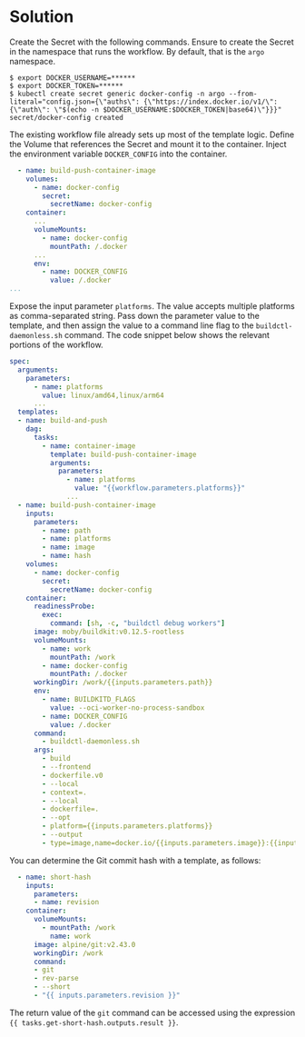 # Solution

Create the Secret with the following commands. Ensure to create the Secret in the namespace that runs the workflow. By default, that is the `argo` namespace.

```
$ export DOCKER_USERNAME=******
$ export DOCKER_TOKEN=******
$ kubectl create secret generic docker-config -n argo --from-literal="config.json={\"auths\": {\"https://index.docker.io/v1/\": {\"auth\": \"$(echo -n $DOCKER_USERNAME:$DOCKER_TOKEN|base64)\"}}}"
secret/docker-config created
```

The existing workflow file already sets up most of the template logic. Define the Volume that references the Secret and mount it to the container. Inject the environment variable `DOCKER_CONFIG` into the container.

```yaml
  - name: build-push-container-image
    volumes:
      - name: docker-config
        secret:
          secretName: docker-config
    container:
      ...
      volumeMounts:
        - name: docker-config
          mountPath: /.docker
      ...
      env:
        - name: DOCKER_CONFIG
          value: /.docker
...
```

Expose the input parameter `platforms`. The value accepts multiple platforms as comma-separated string. Pass down the parameter value to the template, and then assign the value to a command line flag to the `buildctl-daemonless.sh` command. The code snippet below shows the relevant portions of the workflow.

```yaml
spec:
  arguments:
    parameters:
      - name: platforms
        value: linux/amd64,linux/arm64
      ...
  templates:
  - name: build-and-push
    dag:
      tasks:
        - name: container-image
          template: build-push-container-image
          arguments:
            parameters:
              - name: platforms
                value: "{{workflow.parameters.platforms}}"
              ...
  - name: build-push-container-image
    inputs:
      parameters:
        - name: path
        - name: platforms
        - name: image
        - name: hash
    volumes:
      - name: docker-config
        secret:
          secretName: docker-config
    container:
      readinessProbe:
        exec:
          command: [sh, -c, "buildctl debug workers"]
      image: moby/buildkit:v0.12.5-rootless
      volumeMounts:
        - name: work
          mountPath: /work
        - name: docker-config
          mountPath: /.docker
      workingDir: /work/{{inputs.parameters.path}}
      env:
        - name: BUILDKITD_FLAGS
          value: --oci-worker-no-process-sandbox
        - name: DOCKER_CONFIG
          value: /.docker
      command:
        - buildctl-daemonless.sh
      args:
        - build
        - --frontend
        - dockerfile.v0
        - --local
        - context=.
        - --local
        - dockerfile=.
        - --opt
        - platform={{inputs.parameters.platforms}}
        - --output
        - type=image,name=docker.io/{{inputs.parameters.image}}:{{inputs.parameters.hash}},push=true
```

You can determine the Git commit hash with a template, as follows:

```yaml
  - name: short-hash
    inputs:
      parameters:
      - name: revision
    container:
      volumeMounts:
        - mountPath: /work
          name: work
      image: alpine/git:v2.43.0
      workingDir: /work
      command:
      - git
      - rev-parse
      - --short
      - "{{ inputs.parameters.revision }}"
```

The return value of the `git` command can be accessed using the expression `{{ tasks.get-short-hash.outputs.result }}`.
